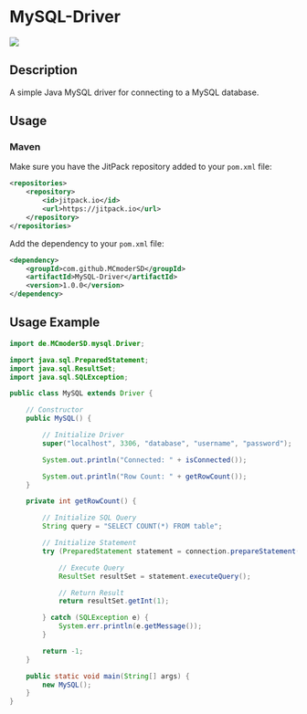 # MySQL-Driver
[![](https://jitpack.io/v/MCmoderSD/MySQL-Driver.svg)](https://jitpack.io/#MCmoderSD/MySQL-Driver)


## Description
A simple Java MySQL driver for connecting to a MySQL database.

## Usage

### Maven
Make sure you have the JitPack repository added to your `pom.xml` file:
```xml
<repositories>
    <repository>
        <id>jitpack.io</id>
        <url>https://jitpack.io</url>
    </repository>
</repositories>
```
Add the dependency to your `pom.xml` file:
```xml
<dependency>
    <groupId>com.github.MCmoderSD</groupId>
    <artifactId>MySQL-Driver</artifactId>
    <version>1.0.0</version>
</dependency>
```


## Usage Example
```java
import de.MCmoderSD.mysql.Driver;

import java.sql.PreparedStatement;
import java.sql.ResultSet;
import java.sql.SQLException;

public class MySQL extends Driver {

    // Constructor
    public MySQL() {

        // Initialize Driver
        super("localhost", 3306, "database", "username", "password");

        System.out.println("Connected: " + isConnected());

        System.out.println("Row Count: " + getRowCount());
    }

    private int getRowCount() {

        // Initialize SQL Query
        String query = "SELECT COUNT(*) FROM table";

        // Initialize Statement
        try (PreparedStatement statement = connection.prepareStatement(query)) {

            // Execute Query
            ResultSet resultSet = statement.executeQuery();

            // Return Result
            return resultSet.getInt(1);

        } catch (SQLException e) {
            System.err.println(e.getMessage());
        }

        return -1;
    }

    public static void main(String[] args) {
        new MySQL();
    }
}
```
